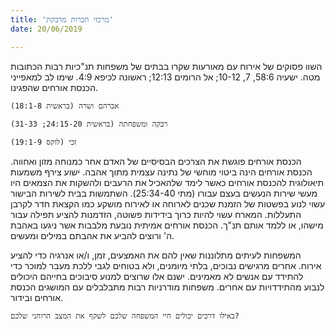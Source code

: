 ```yaml
---
title: 'מרכזי חברות מדבקת'
date: 20/06/2019

---
```


השוו פסוקים של אירוח עם מאורעות שקרו בבתים של משפחות תנ"כיות רבות הכתובות מטה. ישעיה 58:6, 7, 10-12; אל הרומים 12:13; ראשונה לכיפא 4:9. שימו לב למאפייני הכנסת אורחים שהפגינו.

`אברהם ושרה (בראשית 18:1-8)`

`רבקה ומשפחתה (בראשית 24:15-20; 31-33)`

`זכי (לוקס 19:1-9)`

הכנסת אורחים פוגשת את הצרכים הבסיסיים של האדם אחר כמנוחה מזון ואחווה. הכנסת אורחים הינה ביטוי מוחשי של נתינה עצמית מתוך אהבה. ישוע צירף משמעות תיאולוגית להכנסת אורחים כאשר לימד שלהאכיל את הרעבים ולהשקות את הצמאים היו מעשי שירות הנעשים בעצם עבורו (מתי 25:34-40). השתמשות בבית לשירות הבישור עשוי לנוע בפשטות של הזמנת שכנים לארוחה או לאירוח מושקע כמו הקצאת חדר לקרבן התעללות. המארח עשוי להיות כרוך בידידות פשוטה, הזדמנות להציע תפילה עבור מישהו, או ללמד אותם תנ"ך. הכנסת אורחים אמיתית נובעת מלבבות אשר ניגעו באהבת ה' ורוצים להביע את אהבתם במילים ומעשים.

המשפחות לעיתים מתלוננות שאין להם את האמצעים, זמן, ו/או אנרגיה כדי להציע אירוח. אחרים מרגישים נבוכים, בלתי מיומנים, ולא בטוחים לגבי ללכת מעבר למוכר כדי להתידד עם אנשים לא מאמינים. ישנם אלו שרוצים למנוע סיבוכים בחייהם היכולים לנבוע מהתידדויות עם אחרים. משפחות מודרניות רבות מתבלבלים עם המושגים הכנסת אורחים ובידור.

`באילו דרכים יכולים חיי המשפחה שלכם לשקף את המצב הרוחני שלכם?`